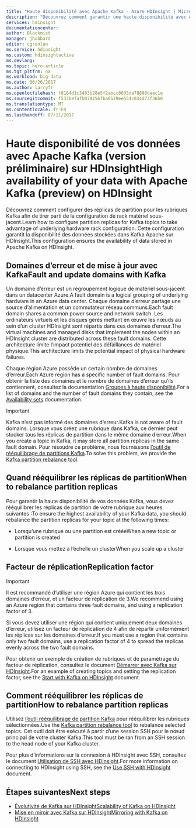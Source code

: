 ```yaml
---
title: "Haute disponibilité avec Apache Kafka - Azure HDInsight | Microsoft Docs"
description: "Découvrez comment garantir une haute disponibilité avec Apache Kafka sur Azure HDInsight. Apprenez à rééquilibrer les réplicas de partition dans Kafka afin qu’ils soient répartis sur différents domaines d’erreur dans la région Azure qui contient HDInsight."
services: hdinsight
documentationcenter: 
author: Blackmist
manager: jhubbard
editor: cgronlun
ms.service: hdinsight
ms.custom: hdinsightactive
ms.devlang: 
ms.topic: hero-article
ms.tgt_pltfrm: na
ms.workload: big-data
ms.date: 06/26/2017
ms.author: larryfr
ms.openlocfilehash: f8164d1c3483b28e5f2abcc8035da78880daec1e
ms.sourcegitcommit: f537befafb079256fba0529ee554c034d73f36b0
ms.translationtype: MT
ms.contentlocale: fr-FR
ms.lasthandoff: 07/11/2017
---
```

# <a name="high-availability-of-your-data-with-apache-kafka-preview-on-hdinsight"></a><span data-ttu-id="7e946-104">Haute disponibilité de vos données avec Apache Kafka (version préliminaire) sur HDInsight</span><span class="sxs-lookup"><span data-stu-id="7e946-104">High availability of your data with Apache Kafka (preview) on HDInsight</span></span>

<span data-ttu-id="7e946-105">Découvrez comment configurer des réplicas de partition pour les rubriques Kafka afin de tirer parti de la configuration de rack matériel sous-jacent.</span><span class="sxs-lookup"><span data-stu-id="7e946-105">Learn how to configure partition replicas for Kafka topics to take advantage of underlying hardware rack configuration.</span></span> <span data-ttu-id="7e946-106">Cette configuration garantit la disponibilité des données stockées dans Kafka Apache sur HDInsight.</span><span class="sxs-lookup"><span data-stu-id="7e946-106">This configuration ensures the availability of data stored in Apache Kafka on HDInsight.</span></span>

## <a name="fault-and-update-domains-with-kafka"></a><span data-ttu-id="7e946-107">Domaines d’erreur et de mise à jour avec Kafka</span><span class="sxs-lookup"><span data-stu-id="7e946-107">Fault and update domains with Kafka</span></span>

<span data-ttu-id="7e946-108">Un domaine d’erreur est un regroupement logique de matériel sous-jacent dans un datacenter Azure.</span><span class="sxs-lookup"><span data-stu-id="7e946-108">A fault domain is a logical grouping of underlying hardware in an Azure data center.</span></span> <span data-ttu-id="7e946-109">Chaque domaine d’erreur partage une source d’alimentation et un commutateur réseau communs.</span><span class="sxs-lookup"><span data-stu-id="7e946-109">Each fault domain shares a common power source and network switch.</span></span> <span data-ttu-id="7e946-110">Les ordinateurs virtuels et les disques gérés mettant en œuvre les nœuds au sein d’un cluster HDInsight sont répartis dans ces domaines d’erreur.</span><span class="sxs-lookup"><span data-stu-id="7e946-110">The virtual machines and managed disks that implement the nodes within an HDInsight cluster are distributed across these fault domains.</span></span> <span data-ttu-id="7e946-111">Cette architecture limite l’impact potentiel des défaillances de matériel physique.</span><span class="sxs-lookup"><span data-stu-id="7e946-111">This architecture limits the potential impact of physical hardware failures.</span></span>

<span data-ttu-id="7e946-112">Chaque région Azure possède un certain nombre de domaines d’erreur.</span><span class="sxs-lookup"><span data-stu-id="7e946-112">Each Azure region has a specific number of fault domains.</span></span> <span data-ttu-id="7e946-113">Pour obtenir la liste des domaines et le nombre de domaines d’erreur qu’ils contiennent, consultez la documentation [Groupes à haute disponibilité](../virtual-machines/linux/regions-and-availability.md#availability-sets).</span><span class="sxs-lookup"><span data-stu-id="7e946-113">For a list of domains and the number of fault domains they contain, see the [Availability sets](../virtual-machines/linux/regions-and-availability.md#availability-sets) documentation.</span></span>

> [!IMPORTANT]
> <span data-ttu-id="7e946-114">Kafka n’est pas informé des domaines d’erreur.</span><span class="sxs-lookup"><span data-stu-id="7e946-114">Kafka is not aware of fault domains.</span></span> <span data-ttu-id="7e946-115">Lorsque vous créez une rubrique dans Kafka, ce dernier peut stocker tous les réplicas de partition dans le même domaine d’erreur.</span><span class="sxs-lookup"><span data-stu-id="7e946-115">When you create a topic in Kafka, it may store all partition replicas in the same fault domain.</span></span> <span data-ttu-id="7e946-116">Pour résoudre ce problème, nous fournissons [l’outil de rééquilibrage de partitions Kafka](https://github.com/hdinsight/hdinsight-kafka-tools).</span><span class="sxs-lookup"><span data-stu-id="7e946-116">To solve this problem, we provide the [Kafka partition rebalance tool](https://github.com/hdinsight/hdinsight-kafka-tools).</span></span>

## <a name="when-to-rebalance-partition-replicas"></a><span data-ttu-id="7e946-117">Quand rééquilibrer les réplicas de partition</span><span class="sxs-lookup"><span data-stu-id="7e946-117">When to rebalance partition replicas</span></span>

<span data-ttu-id="7e946-118">Pour garantir la haute disponibilité de vos données Kafka, vous devez rééquilibrer les réplicas de partition de votre rubrique aux heures suivantes :</span><span class="sxs-lookup"><span data-stu-id="7e946-118">To ensure the highest availability of your Kafka data, you should rebalance the partition replicas for your topic at the following times:</span></span>

* <span data-ttu-id="7e946-119">Lorsqu’une rubrique ou une partition est créée</span><span class="sxs-lookup"><span data-stu-id="7e946-119">When a new topic or partition is created</span></span>

* <span data-ttu-id="7e946-120">Lorsque vous mettez à l’échelle un cluster</span><span class="sxs-lookup"><span data-stu-id="7e946-120">When you scale up a cluster</span></span>

## <a name="replication-factor"></a><span data-ttu-id="7e946-121">Facteur de réplication</span><span class="sxs-lookup"><span data-stu-id="7e946-121">Replication factor</span></span>

> [!IMPORTANT]
> <span data-ttu-id="7e946-122">Il est recommandé d’utiliser une région Azure qui contient les trois domaines d’erreur, et un facteur de réplication de 3.</span><span class="sxs-lookup"><span data-stu-id="7e946-122">We recommend using an Azure region that contains three fault domains, and using a replication factor of 3.</span></span>

<span data-ttu-id="7e946-123">Si vous devez utiliser une région qui contient uniquement deux domaines d’erreur, utilisez un facteur de réplication de 4 afin de répartir uniformément les réplicas sur les domaines d’erreur.</span><span class="sxs-lookup"><span data-stu-id="7e946-123">If you must use a region that contains only two fault domains, use a replication factor of 4 to spread the replicas evenly across the two fault domains.</span></span>

<span data-ttu-id="7e946-124">Pour obtenir un exemple de création de rubriques et de paramétrage du facteur de réplication, consultez le document [Démarrer avec Kafka sur HDInsight](hdinsight-apache-kafka-get-started.md).</span><span class="sxs-lookup"><span data-stu-id="7e946-124">For an example of creating topics and setting the replication factor, see the [Start with Kafka on HDInsight](hdinsight-apache-kafka-get-started.md) document.</span></span>

## <a name="how-to-rebalance-partition-replicas"></a><span data-ttu-id="7e946-125">Comment rééquilibrer les réplicas de partition</span><span class="sxs-lookup"><span data-stu-id="7e946-125">How to rebalance partition replicas</span></span>

<span data-ttu-id="7e946-126">Utilisez [l’outil rééquilibrage de partition Kafka](https://github.com/hdinsight/hdinsight-kafka-tools) pour rééquilibrer les rubriques sélectionnées.</span><span class="sxs-lookup"><span data-stu-id="7e946-126">Use the [Kafka partition rebalance tool](https://github.com/hdinsight/hdinsight-kafka-tools) to rebalance selected topics.</span></span> <span data-ttu-id="7e946-127">Cet outil doit être exécuté à partir d’une session SSH pour le nœud principal de votre cluster Kafka.</span><span class="sxs-lookup"><span data-stu-id="7e946-127">This tool must be ran from an SSH session to the head node of your Kafka cluster.</span></span>

<span data-ttu-id="7e946-128">Pour plus d’informations sur la connexion à HDInsight avec SSH, consultez le document [Utilisation de SSH avec HDInsight](hdinsight-hadoop-linux-use-ssh-unix.md).</span><span class="sxs-lookup"><span data-stu-id="7e946-128">For more information on connecting to HDInsight using SSH, see the [Use SSH with HDInsight](hdinsight-hadoop-linux-use-ssh-unix.md) document.</span></span>

## <a name="next-steps"></a><span data-ttu-id="7e946-129">Étapes suivantes</span><span class="sxs-lookup"><span data-stu-id="7e946-129">Next steps</span></span>

* [<span data-ttu-id="7e946-130">Évolutivité de Kafka sur HDInsight</span><span class="sxs-lookup"><span data-stu-id="7e946-130">Scalability of Kafka on HDInsight</span></span>](hdinsight-apache-kafka-scalability.md)
* [<span data-ttu-id="7e946-131">Mise en miroir avec Kafka sur HDInsight</span><span class="sxs-lookup"><span data-stu-id="7e946-131">Mirroring with Kafka on HDInsight</span></span>](hdinsight-apache-kafka-mirroring.md)